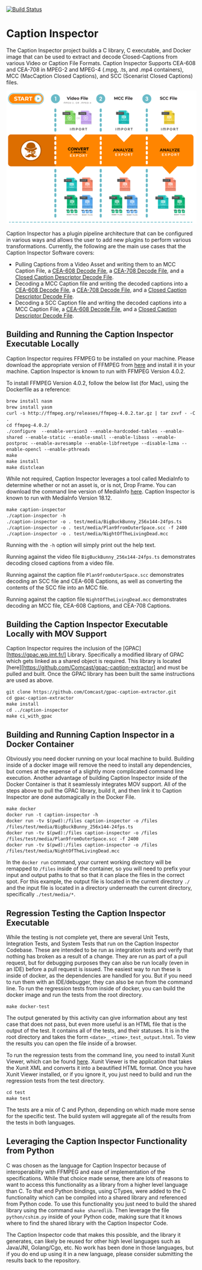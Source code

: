 [![Build Status](https://travis-ci.com/Comcast/caption-inspector.svg?branch=master)](https://travis-ci.com/Comcast/caption-inspector)

Caption Inspector
=================

The Caption Inspector project builds a C library, C executable, and Docker image that can be used to extract and decode
Closed-Captions from various Video or Caption File Formats. Caption Inspector Supports CEA-608 and CEA-708 in MPEG-2 and
MPEG-4 (.mpg, .ts, and .mp4 containers), MCC (MacCaption Closed Captions), and SCC (Scenarist Closed Captions) files.

![Overview](./docs/html/assets/content-images/Overview.png)

Caption Inspector has a plugin pipeline architecture that can be configured in various ways and allows the user to add
new plugins to perform various transformations. Currently, the following are the main use cases that the Caption
Inspector Software covers:
* Pulling Captions from a Video Asset and writing them to an MCC Caption File, a [CEA-608 Decode File](./docs/decoded608.md),
a [CEA-708 Decode File](./docs/decoded708.md), and a [Closed Caption Descriptor Decode File](./docs/decodeCCD.md).
* Decoding a MCC Caption file and writing the decoded captions into  a [CEA-608 Decode File](./docs/decoded608.md),
a [CEA-708 Decode File](./docs/decoded708.md), and a [Closed Caption Descriptor Decode File](./docs/decodeCCD.md).
* Decoding a SCC Caption file and writing the decoded captions into a MCC Caption File, a [CEA-608 Decode File](./docs/decoded608.md),
and a [Closed Caption Descriptor Decode File](./docs/decodeCCD.md).

Building and Running the Caption Inspector Executable Locally
-------------------------------------------------------------

Caption Inspector requires FFMPEG to be installed on your machine. Please download the appropriate
version of FFMPEG from [here](https://ffmpeg.org/download.html) and install it in your machine.
Caption Inspector is known to run with FFMPEG Version 4.0.2.

To install FFMPEG Version 4.0.2, follow the below list (for Mac), using the Dockerfile as a reference:
```
brew install nasm
brew install yasm
curl -s http://ffmpeg.org/releases/ffmpeg-4.0.2.tar.gz | tar zxvf - -C . 
cd ffmpeg-4.0.2/
./configure  --enable-version3 --enable-hardcoded-tables --enable-shared --enable-static --enable-small --enable-libass --enable-postproc --enable-avresample --enable-libfreetype --disable-lzma --enable-opencl --enable-pthreads
make
make install
make distclean
```

While not required, Caption Inspector leverages a tool called MediaInfo to determine whether or not
an asset is, or is not, Drop Frame. You can download the command line version of MediaInfo
[here](https://mediaarea.net/en/MediaInfo/Download). Caption Inspector is known to run with
MediaInfo Version 18.12.

```
make caption-inspector
./caption-inspector -h
./caption-inspector -o . test/media/BigBuckBunny_256x144-24fps.ts
./caption-inspector -o . test/media/Plan9fromOuterSpace.scc -f 2400
./caption-inspector -o . test/media/NightOfTheLivingDead.mcc
```

Running with the `-h` option will simply print out the help text. 

Running against the video file `BigBuckBunny_256x144-24fps.ts` demonstrates decoding closed captions from a video file.

Running against the caption file `Plan9fromOuterSpace.scc` demonstrates decoding an SCC file and CEA-608 Captions, as well as
converting the contents of the SCC file into an MCC file.

Running against the caption file `NightOfTheLivingDead.mcc` demonstrates decoding an MCC file, CEA-608 Captions, and CEA-708 Captions.

Building the Caption Inspector Executable Locally with MOV Support
------------------------------------------------------------------

Caption Inspector requires the inclusion of the [GPAC][https://gpac.wp.imt.fr/] Library. Specifically a modified library of GPAC which
gets linked as a shared object is required. This library is located [here][https://github.com/Comcast/gpac-caption-extractor] and must be pulled and built.
Once the GPAC library has been built the same instructions are used as above.

```
git clone https://github.com/Comcast/gpac-caption-extractor.git
cd gpac-caption-extractor
make install
cd ../caption-inspector
make ci_with_gpac
```

Building and Running Caption Inspector in a Docker Container
------------------------------------------------------------
Obviously you need docker running on your local machine to build. Building inside of a docker image will remove the need
to install any dependencies, but comes at the expense of a slightly more complicated command line execution. Another advantage
of building Caption Inspector inside of the Docker Container is that it seamlessly integrates MOV support. All of the steps above
to pull the GPAC library, build it, and then link it to Caption Inspector are done automagically in the Docker File.

```
make docker
docker run -t caption-inspector -h
docker run -tv $(pwd):/files caption-inspector -o /files /files/test/media/BigBuckBunny_256x144-24fps.ts
docker run -tv $(pwd):/files caption-inspector -o /files /files/test/media/Plan9fromOuterSpace.scc -f 2400
docker run -tv $(pwd):/files caption-inspector -o /files /files/test/media/NightOfTheLivingDead.mcc
```

In the `docker run` command, your current working directory will be remapped to `/files` inside of the container, so
you will need to prefix your input and output paths to that so that it can place the files in the correct spot. For
this example, the output file is located in the current directory `./` and the input file is located in a directory
underneath the current directory, specifically `./test/media/*`.

Regression Testing the Caption Inspector Executable
---------------------------------------------------

While the testing is not complete yet, there are several Unit Tests, Integration Tests, and System Tests that run
on the Caption Inspector Codebase. These are intended to be run as integration tests and verify that nothing has
broken as a result of a change. They are run as part of a pull request, but for debugging purposes they can also
be run locally (even in an IDE) before a pull request is issued. The easiest way to run these is inside of docker,
as the dependencies are handled for you. But if you need to run them with an IDE/debugger, they can also be run
from the command line. To run the regression tests from inside of docker, you can build the docker image and run
the tests from the root directory.

```
make docker-test
```

The output generated by this activity can give information about any test case that does not pass, but even more useful
is an HTML file that is the output of the test. It contains all of the tests, and their statuses. It is in the root
directory and takes the form `<date>__<time>_test_output.html`. To view the results you can open the file inside of
a browser.

To run the regression tests from the command line, you need to install Xunit Viewer, which can be found [here](https://github.com/lukejpreston/xunit-viewer).
Xunit Viewer is the application that takes the Xunit XML and converts it into a beautified HTML format. Once you have
Xunit Viewer installed, or if you ignore it, you just need to build and run the regression tests from the test directory.

```
cd test
make test
```

The tests are a mix of C and Python, depending on which made more sense for the specific test. The build system will
aggregate all of the results from the tests in both languages.

Leveraging the Caption Inspector Functionality from Python
----------------------------------------------------------
C was chosen as the language for Caption Inspector because of interoperability with FFMPEG and ease of implementation of
the specifications. While that choice made sense, there are lots of reasons to want to access this functionality as a
library from a higher level language than C. To that end Python bindings, using CTypes, were added to the C functionality
which can be compiled into a shared library and referenced from Python code. To use this functionality you just need
to build the shared library using the command `make sharedlib`. Then leverage the file `python/cshim.py` inside of your
Python code, making sure that it knows where to find the shared library with the Caption Inspector Code.

The Caption Inspector code that makes this possible, and the library it generates, can likely be reused for other high
level languages such as Java/JNI, Golang/Cgo, etc. No work has been done in those languages, but if you do end up using
it in a new language, please consider submitting the results back to the repository.
